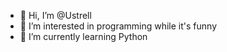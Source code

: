 - 👋 Hi, I’m @Ustrell
- 👀 I’m interested in programming while it's funny
- 🌱 I’m currently learning Python



<!---
Ustrell/Ustrell is a ✨ special ✨ repository because its `README.md` (this file) appears on your GitHub profile.
You can click the Preview link to take a look at your changes.
--->

